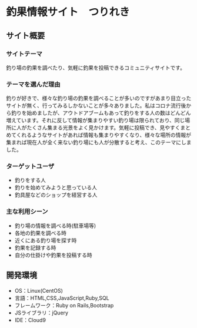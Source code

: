 # 釣果情報サイト　つりれき

## サイト概要
### サイトテーマ
釣り場の釣果を調べたり、気軽に釣果を投稿できるコミュニティサイトです。

### テーマを選んだ理由
釣りが好きで、様々な釣り場の釣果を調べることが多いのですがあまり目立ったサイトが無く、行ってみるしかないことが多々ありました。私はコロナ流行後から釣りを始めましたが、アウトドアブームもあって釣りをする人の数はどんどん増えています。それに反して情報が集まりやすい釣り場は限られており、同じ場所に人がたくさん集まる光景をよく見かけます。気軽に投稿でき、見やすくまとめてくれるようなサイトがあれば情報も集まりやすくなり、様々な場所の情報が集まれば現在人が全く来ない釣り場にも人が分散すると考え、このテーマにしました。

### ターゲットユーザ
- 釣りをする人
- 釣りを始めてみようと思っている人
- 釣具屋などのショップを経営する人

### 主な利用シーン
- 釣り場の情報を調べる時(駐車場等)
- 各地の釣果を調べる時
- 近くにある釣り場を探す時
- 釣果を記録する時
- 自分の仕掛けや釣果を投稿する時

## 開発環境
- OS：Linux(CentOS)
- 言語：HTML,CSS,JavaScript,Ruby,SQL
- フレームワーク：Ruby on Rails,Bootstrap
- JSライブラリ：jQuery
- IDE：Cloud9
